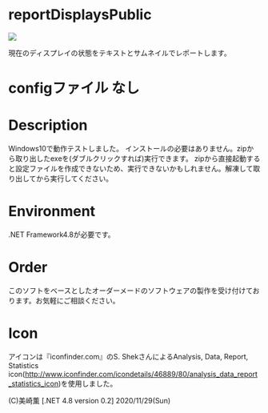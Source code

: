 # reportDisplaysPublic

<image src="2020_1129_1310_46.jpg"/>

現在のディスプレイの状態をテキストとサムネイルでレポートします。

# configファイル	なし

# Description
Windows10で動作テストしました。
インストールの必要はありません。zipから取り出したexeを(ダブルクリックすれば)実行できます。
zipから直接起動すると設定ファイルを作成できないため、実行できないかもしれません。解凍して取り出してから実行してください。

# Environment
.NET Framework4.8が必要です。

# Order
このソフトをベースとしたオーダーメードのソフトウェアの製作を受け付けております。お気軽にご相談ください。

# Icon
アイコンは『iconfinder.com』のS. ShekさんによるAnalysis, Data, Report, Statistics icon(http://www.iconfinder.com/icondetails/46889/80/analysis_data_report_statistics_icon)を使用しました。

(C)美崎薫
[.NET 4.8 version 0.2] 2020/11/29(Sun)
